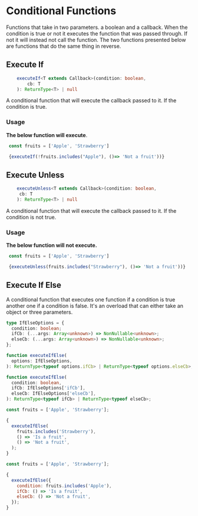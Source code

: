 # Conditional Functions

Functions that take in two parameters. a boolean and a callback.
When the condition is true or not it executes the function that was passed through.
If not it will instead not call the function.
The two functions presented below are functions that do the same thing in reverse.

## Execute If

```ts
    executeIf<T extends Callback>(condition: boolean,
        cb: T
    ): ReturnType<T> | null
```

A conditional function that will execute the callback passed to it.
If the condition is true.

### Usage

**The below function will execute**.

```jsx
 const fruits = ['Apple', 'Strawberry']

 {executeIf(!fruits.includes("Apple"), ()=> 'Not a fruit'))}
```

## Execute Unless

```ts
    executeUnless<T extends Callback>(condition: boolean,
     cb: T
    ): ReturnType<T> | null
```

A conditional function that will execute the callback passed to it.
If the condition is not true.

### Usage

**The below function will not execute.**

```jsx
 const fruits = ['Apple', 'Strawberry']

 {executeUnless(fruits.includes("Strawberry"), ()=> 'Not a fruit'))}
```

## Execute If Else

A conditional function that executes one function if a condition is true another one if a condition is false.
It's an overload that can either take an object or three parameters.

```ts
type IfElseOptions = {
  condition: boolean;
  ifCb: (...args: Array<unknown>) => NonNullable<unknown>;
  elseCb: (...args: Array<unknown>) => NonNullable<unknown>;
};

function executeIfElse(
  options: IfElseOptions,
): ReturnType<typeof options.ifCb> | ReturnType<typeof options.elseCb>;

function executeIfElse(
  condition: boolean,
  ifCb: IfElseOptions['ifCb'],
  elseCb: IfElseOptions['elseCb'],
): ReturnType<typeof ifCb> | ReturnType<typeof elseCb>;
```

```jsx
const fruits = ['Apple', 'Strawberry'];

{
  executeIfElse(
    fruits.includes('Strawberry'),
    () => 'Is a fruit',
    () => 'Not a fruit',
  );
}
```

```jsx
const fruits = ['Apple', 'Strawberry'];

{
  executeIfElse({
    condition: fruits.includes('Apple'),
    ifCb: () => 'Is a fruit',
    elseCb: () => 'Not a fruit',
  });
}
```

